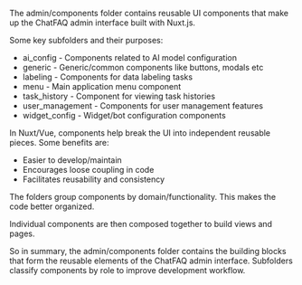The admin/components folder contains reusable UI components that make up the ChatFAQ admin interface built with Nuxt.js.

Some key subfolders and their purposes:

- ai_config - Components related to AI model configuration
- generic - Generic/common components like buttons, modals etc
- labeling - Components for data labeling tasks
- menu - Main application menu component
- task_history - Component for viewing task histories
- user_management - Components for user management features
- widget_config - Widget/bot configuration components

In Nuxt/Vue, components help break the UI into independent reusable pieces. Some benefits are:

- Easier to develop/maintain
- Encourages loose coupling in code
- Facilitates reusability and consistency

The folders group components by domain/functionality. This makes the code better organized.

Individual components are then composed together to build views and pages.

So in summary, the admin/components folder contains the building blocks that form the reusable elements of the ChatFAQ admin interface. Subfolders classify components by role to improve development workflow.
